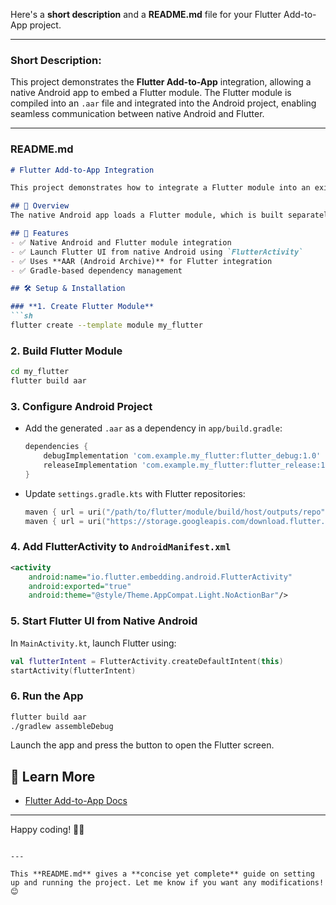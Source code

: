 Here's a **short description** and a **README.md** file for your Flutter Add-to-App project.

---

### **Short Description:**
This project demonstrates the **Flutter Add-to-App** integration, allowing a native Android app to embed a Flutter module. The Flutter module is compiled into an `.aar` file and integrated into the Android project, enabling seamless communication between native Android and Flutter.

---

### **README.md**

```markdown
# Flutter Add-to-App Integration

This project demonstrates how to integrate a Flutter module into an existing native Android application.

## 📌 Overview
The native Android app loads a Flutter module, which is built separately and added as an Android Archive (`.aar`). This setup allows Flutter UI components to be embedded inside the Android app without migrating the entire codebase.

## 🚀 Features
- ✅ Native Android and Flutter module integration  
- ✅ Launch Flutter UI from native Android using `FlutterActivity`  
- ✅ Uses **AAR (Android Archive)** for Flutter integration  
- ✅ Gradle-based dependency management  

## 🛠️ Setup & Installation

### **1. Create Flutter Module**
```sh
flutter create --template module my_flutter
```

### **2. Build Flutter Module**
```sh
cd my_flutter
flutter build aar
```

### **3. Configure Android Project**
- Add the generated `.aar` as a dependency in `app/build.gradle`:
  ```gradle
  dependencies {
      debugImplementation 'com.example.my_flutter:flutter_debug:1.0'
      releaseImplementation 'com.example.my_flutter:flutter_release:1.0'
  }
  ```
- Update `settings.gradle.kts` with Flutter repositories:
  ```kotlin
  maven { url = uri("/path/to/flutter/module/build/host/outputs/repo") }
  maven { url = uri("https://storage.googleapis.com/download.flutter.io") }
  ```

### **4. Add FlutterActivity to `AndroidManifest.xml`**
```xml
<activity
    android:name="io.flutter.embedding.android.FlutterActivity"
    android:exported="true"
    android:theme="@style/Theme.AppCompat.Light.NoActionBar"/>
```

### **5. Start Flutter UI from Native Android**
In `MainActivity.kt`, launch Flutter using:
```kotlin
val flutterIntent = FlutterActivity.createDefaultIntent(this)
startActivity(flutterIntent)
```

### **6. Run the App**
```sh
flutter build aar
./gradlew assembleDebug
```
Launch the app and press the button to open the Flutter screen.

## 📖 Learn More
- [Flutter Add-to-App Docs](https://docs.flutter.dev/add-to-app)

---

Happy coding! 🚀✨
```

---

This **README.md** gives a **concise yet complete** guide on setting up and running the project. Let me know if you want any modifications! 😊